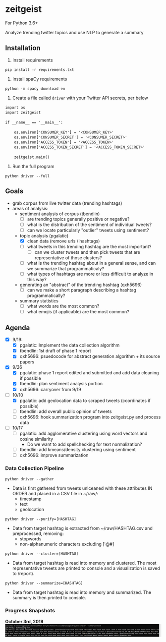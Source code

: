 # zeitgeist
For Python 3.6+

Analyze trending twitter topics and use NLP to generate a summary

## Installation

1. Install requirements
```
pip install -r requirements.txt
```
1. Install spaCy requirements
```
python -m spacy download en
```
1. Create a file called `driver` with your Twitter API secrets, per below
```
import os
import zeitgeist

if __name__ == '__main__':
    
    os.environ['CONSUMER_KEY'] = '<CONSUMER_KEY>'
    os.environ['CONSUMER_SECRET'] = '<CONSUMER_SECRET>'
    os.environ['ACCESS_TOKEN'] = '<ACCESS_TOKEN>'
    os.environ['ACCESS_TOKEN_SECRET'] = '<ACCESS_TOKEN_SECRET>'
    
    zeitgeist.main()
```
1. Run the full program
```
python driver --full
```

## Goals

- grab corpus from live twitter data (trending hashtags)
- areas of analysis:
    - sentiment analysis of corpus (tbendlin)
        - [ ] are trending topics generally positive or negative?
        - [ ] what is the distribution of the sentiment of individual tweets?
        - [ ] can we locate particularly "outlier" tweets using sentiment?
    - topic analysis (pgalatic)
        - [x] clean data (remove urls / hashtags)
        - [ ] what tweets in this trending hashtag are the most important?
            - [ ] can we cluster tweets and then pick tweets that are representative of those clusters?
        - [ ] what is the trending hashtag about in a general sense, and can we summarize that programmaticaly?
        - [ ] what types of hashtags are more or less difficult to analyze in this way?
    - generating an "abstract" of the trending hashtag (qxh5696)
        - [ ] can we make a short paragraph describing a hashtag programmatically?
    - summary statistics
        - [ ] what words are the most common?
        - [ ] what emojis (if applicable) are the most common?
        
## Agenda

- [x] 9/19:
    - [x] pgalatic: Implement the data collection algorithm
    - [x] tbendlin: 1st draft of phase 1 report
    - [x] qxh5696: psuedocode for abstract generation algorithm + its source papers
- [x] 9/26
    - [x] pgalatic: phase 1 report edited and submitted and add data cleaning if possible
    - [x] tbendlin: plan sentiment analysis portion
    - [x] qxh5696: carryover from 9/19
- [ ] 10/10
    - [x] pgalatic: add geolocation data to scraped tweets (coordinates if possible)
    - [ ] tbendlin: add overall public opinion of tweets
    - [ ] qxh5696: hook summarization program into zeitgeist.py and process data
- [ ] 10/17
    - [ ] pgalatic: add agglomerative clustering using word vectors and cosine similarity
        - Do we want to add spellchecking for text normalization?
    - [ ] tbendlin: add kmeans/density clustering using sentiment
    - [ ] qxh5696: improve summarization
    
### Data Collection Pipeline

```
python driver --gather
```
* Data is first gathered from tweets unlceaned with these attributes IN ORDER and placed in a CSV file in ~/raw/:
    * timestamp
    * text
    * geolocation
```
python driver --purify=[HASHTAG]
```
* Data from target hashtag is extracted from ~/raw/HASHTAG.csv and preprocessed, removing:
    * stopwords
    * non-alphanumeric characters excluding ['@#]
```
python driver --cluster=[HASHTAG]
```
* Data from target hashtag is read into memory and clustered. The most representative tweets are printed to console and a visualization is saved to /report/.
```
python driver --summarize=[HASHTAG]
```
* Data from target hashtag is read into memory and summarized. The summary is then printed to console.

### Progress Snapshots

**October 3rd, 2019**
![Results for topic "moot"](sample/snapshot_0.png)
